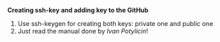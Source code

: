 **Creating ssh-key and adding key to the GitHub**

1) Use ssh-keygen for creating both keys: private one and public one
2) Just read the manual done by *Ivan Potylicin*!
